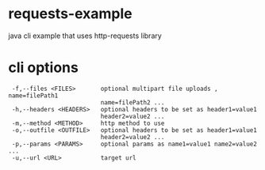 requests-example
================

java cli example that uses http-requests library

cli options 
============
```
 -f,--files <FILES>       optional multipart file uploads , name=filePath1
                          name=filePath2 ...
 -h,--headers <HEADERS>   optional headers to be set as header1=value1
                          header2=value2 ...
 -m,--method <METHOD>     http method to use
 -o,--outfile <OUTFILE>   optional headers to be set as header1=value1
                          header2=value2 ...
 -p,--params <PARAMS>     optional params as name1=value1 name2=value2 ...
 -u,--url <URL>           target url

```
